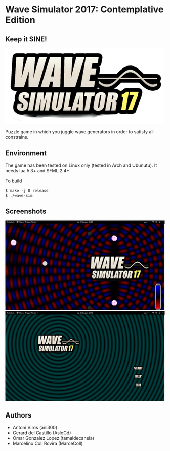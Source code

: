 # Wave Simulator 2017: Contemplative Edition
## Keep it SINE!

![alt text]( https://github.com/ani300/ggj-2017/blob/master/res/pictures/logo.png?raw=true "KEEP IT SINE!")

Puzzle game in which you juggle wave generators in order to satisfy all constrains.


## Environment
The game has been tested on Linux only (tested in Arch and Ubunutu).
It needs lua 5.3+ and SFML 2.4+.

To build
```shell
$ make -j 8 release
$ ./wave-sim
```

## Screenshots
![alt text]( https://github.com/ani300/ggj-2017/blob/master/res/featured.png?raw=true "KEEP IT SINE!")
![alt text]( https://github.com/ani300/ggj-2017/blob/master/res/menu.png?raw=true "KEEP IT SINE!")


## Authors
* Antoni Viros (ani300)
* Gerard del Castillo (AsloGd)
* Omar Gonzalez Lopez (tamaldecanela)
* Marcelino Coll Rovira (MarceColl)
